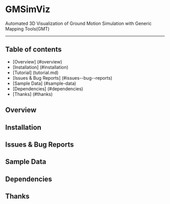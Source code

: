 # GMSimViz
Automated 3D Visualization of Ground Motion Simulation with Generic Mapping Tools(GMT)

----------				

## Table of contents
   * [Overview] (#overview)
   * [Installation] (#installation)
   * [Tutorial] (tutorial.md)
   * [Issues & Bug Reports] (#issues--bug--reports)
   * [Sample Data] (#sample-data)
   * [Dependencies] (#dependencies)
   * [Thanks] (#thanks)

## Overview

## Installation



## Issues & Bug Reports


## Sample Data


## Dependencies


## Thanks




